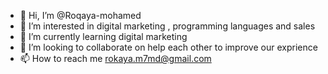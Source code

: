 - 👋 Hi, I’m @Roqaya-mohamed
- 👀 I’m interested in digital marketing , programming languages and sales
- 🌱 I’m currently learning digital marketing
- 💞️ I’m looking to collaborate on help each other to improve our exprience 
- 📫 How to reach me rokaya.m7md@gmail.com

<!---
Roqaya-mohamed/Roqaya-mohamed is a ✨ special ✨ repository because its `README.md` (this file) appears on your GitHub profile.
You can click the Preview link to take a look at your changes.
--->

